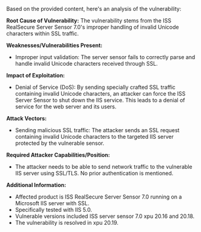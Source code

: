 Based on the provided content, here's an analysis of the vulnerability:

**Root Cause of Vulnerability:**
The vulnerability stems from the ISS RealSecure Server Sensor 7.0's improper handling of invalid Unicode characters within SSL traffic.

**Weaknesses/Vulnerabilities Present:**
- Improper input validation: The server sensor fails to correctly parse and handle invalid Unicode characters received through SSL.

**Impact of Exploitation:**
- Denial of Service (DoS): By sending specially crafted SSL traffic containing invalid Unicode characters, an attacker can force the ISS Server Sensor to shut down the IIS service. This leads to a denial of service for the web server and its users.

**Attack Vectors:**
- Sending malicious SSL traffic: The attacker sends an SSL request containing invalid Unicode characters to the targeted IIS server protected by the vulnerable sensor.

**Required Attacker Capabilities/Position:**
- The attacker needs to be able to send network traffic to the vulnerable IIS server using SSL/TLS. No prior authentication is mentioned.

**Additional Information:**
- Affected product is ISS RealSecure Server Sensor 7.0 running on a Microsoft IIS server with SSL.
- Specifically tested with IIS 5.0.
- Vulnerable versions included ISS server sensor 7.0 xpu 20.16 and 20.18.
- The vulnerability is resolved in xpu 20.19.